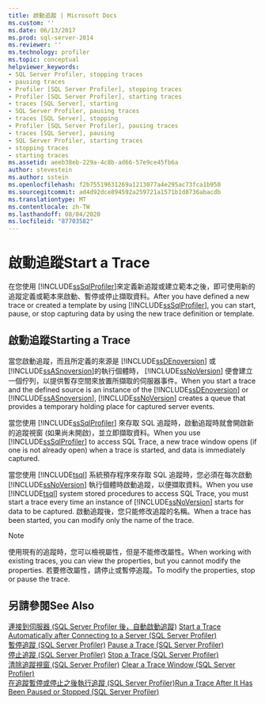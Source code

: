```yaml
---
title: 啟動追蹤 | Microsoft Docs
ms.custom: ''
ms.date: 06/13/2017
ms.prod: sql-server-2014
ms.reviewer: ''
ms.technology: profiler
ms.topic: conceptual
helpviewer_keywords:
- SQL Server Profiler, stopping traces
- pausing traces
- Profiler [SQL Server Profiler], stopping traces
- Profiler [SQL Server Profiler], starting traces
- traces [SQL Server], starting
- SQL Server Profiler, pausing traces
- traces [SQL Server], stopping
- Profiler [SQL Server Profiler], pausing traces
- traces [SQL Server], pausing
- SQL Server Profiler, starting traces
- stopping traces
- starting traces
ms.assetid: aeeb38eb-229a-4c8b-ad66-57e9ce45fb6a
author: stevestein
ms.author: sstein
ms.openlocfilehash: f2b75519631269a1213077a4e295ac73fca1b950
ms.sourcegitcommit: ad4d92dce894592a259721a1571b1d8736abacdb
ms.translationtype: MT
ms.contentlocale: zh-TW
ms.lasthandoff: 08/04/2020
ms.locfileid: "87703582"
---
```

# <a name="start-a-trace"></a><span data-ttu-id="665dd-102">啟動追蹤</span><span class="sxs-lookup"><span data-stu-id="665dd-102">Start a Trace</span></span>
  <span data-ttu-id="665dd-103">在您使用 [!INCLUDE[ssSqlProfiler](../../includes/sssqlprofiler-md.md)]來定義新追蹤或建立範本之後，即可使用新的追蹤定義或範本來啟動、暫停或停止擷取資料。</span><span class="sxs-lookup"><span data-stu-id="665dd-103">After you have defined a new trace or created a template by using [!INCLUDE[ssSqlProfiler](../../includes/sssqlprofiler-md.md)], you can start, pause, or stop capturing data by using the new trace definition or template.</span></span>  
  
## <a name="starting-a-trace"></a><span data-ttu-id="665dd-104">啟動追蹤</span><span class="sxs-lookup"><span data-stu-id="665dd-104">Starting a Trace</span></span>  
 <span data-ttu-id="665dd-105">當您啟動追蹤，而且所定義的來源是 [!INCLUDE[ssDEnoversion](../../includes/ssdenoversion-md.md)] 或 [!INCLUDE[ssASnoversion](../../includes/ssasnoversion-md.md)]的執行個體時， [!INCLUDE[ssNoVersion](../../includes/ssnoversion-md.md)] 便會建立一個佇列，以提供暫存空間來放置所擷取的伺服器事件。</span><span class="sxs-lookup"><span data-stu-id="665dd-105">When you start a trace and the defined source is an instance of the [!INCLUDE[ssDEnoversion](../../includes/ssdenoversion-md.md)] or [!INCLUDE[ssASnoversion](../../includes/ssasnoversion-md.md)], [!INCLUDE[ssNoVersion](../../includes/ssnoversion-md.md)] creates a queue that provides a temporary holding place for captured server events.</span></span>  
  
 <span data-ttu-id="665dd-106">當您使用 [!INCLUDE[ssSqlProfiler](../../includes/sssqlprofiler-md.md)] 來存取 SQL 追蹤時，啟動追蹤時就會開啟新的追蹤視窗 (如果尚未開啟)，並立即擷取資料。</span><span class="sxs-lookup"><span data-stu-id="665dd-106">When you use [!INCLUDE[ssSqlProfiler](../../includes/sssqlprofiler-md.md)] to access SQL Trace, a new trace window opens (if one is not already open) when a trace is started, and data is immediately captured.</span></span>  
  
 <span data-ttu-id="665dd-107">當您使用 [!INCLUDE[tsql](../../includes/tsql-md.md)] 系統預存程序來存取 SQL 追蹤時，您必須在每次啟動 [!INCLUDE[ssNoVersion](../../includes/ssnoversion-md.md)] 執行個體時啟動追蹤，以便擷取資料。</span><span class="sxs-lookup"><span data-stu-id="665dd-107">When you use [!INCLUDE[tsql](../../includes/tsql-md.md)] system stored procedures to access SQL Trace, you must start a trace every time an instance of [!INCLUDE[ssNoVersion](../../includes/ssnoversion-md.md)] starts for data to be captured.</span></span> <span data-ttu-id="665dd-108">啟動追蹤後，您只能修改追蹤的名稱。</span><span class="sxs-lookup"><span data-stu-id="665dd-108">When a trace has been started, you can modify only the name of the trace.</span></span>  
  
> [!NOTE]  
>  <span data-ttu-id="665dd-109">使用現有的追蹤時，您可以檢視屬性，但是不能修改屬性。</span><span class="sxs-lookup"><span data-stu-id="665dd-109">When working with existing traces, you can view the properties, but you cannot modify the properties.</span></span> <span data-ttu-id="665dd-110">若要修改屬性，請停止或暫停追蹤。</span><span class="sxs-lookup"><span data-stu-id="665dd-110">To modify the properties, stop or pause the trace.</span></span>  
  
## <a name="see-also"></a><span data-ttu-id="665dd-111">另請參閱</span><span class="sxs-lookup"><span data-stu-id="665dd-111">See Also</span></span>  
 <span data-ttu-id="665dd-112">[連接到伺服器 &#40;SQL Server Profiler 後，自動啟動追蹤&#41;](start-a-trace-automatically-after-connecting-to-a-server-sql-server-profiler.md) </span><span class="sxs-lookup"><span data-stu-id="665dd-112">[Start a Trace Automatically after Connecting to a Server &#40;SQL Server Profiler&#41;](start-a-trace-automatically-after-connecting-to-a-server-sql-server-profiler.md) </span></span>  
 <span data-ttu-id="665dd-113">[暫停追蹤 &#40;SQL Server Profiler&#41;](pause-a-trace-sql-server-profiler.md) </span><span class="sxs-lookup"><span data-stu-id="665dd-113">[Pause a Trace &#40;SQL Server Profiler&#41;](pause-a-trace-sql-server-profiler.md) </span></span>  
 <span data-ttu-id="665dd-114">[停止追蹤 &#40;SQL Server Profiler&#41;](stop-a-trace-sql-server-profiler.md) </span><span class="sxs-lookup"><span data-stu-id="665dd-114">[Stop a Trace &#40;SQL Server Profiler&#41;](stop-a-trace-sql-server-profiler.md) </span></span>  
 <span data-ttu-id="665dd-115">[清除追蹤視窗 &#40;SQL Server Profiler&#41;](clear-a-trace-window-sql-server-profiler.md) </span><span class="sxs-lookup"><span data-stu-id="665dd-115">[Clear a Trace Window &#40;SQL Server Profiler&#41;](clear-a-trace-window-sql-server-profiler.md) </span></span>  
 [<span data-ttu-id="665dd-116">在追蹤暫停或停止之後執行追蹤 &#40;SQL Server Profiler&#41;</span><span class="sxs-lookup"><span data-stu-id="665dd-116">Run a Trace After It Has Been Paused or Stopped &#40;SQL Server Profiler&#41;</span></span>](run-a-trace-after-it-has-been-paused-or-stopped-sql-server-profiler.md)  
  
  
